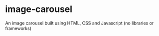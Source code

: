 # image-carousel
An image carousel built using HTML, CSS and Javascript (no libraries or frameworks)
